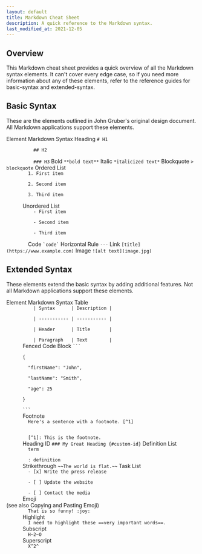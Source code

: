 ```yaml
---
layout: default
title: Markdown Cheat Sheet
description: A quick reference to the Markdown syntax.
last_modified_at: 2021-12-05
---
```


## Overview

This Markdown cheat sheet provides a quick overview of all the Markdown syntax elements. It can't cover every edge case, so if you need more information about any of these elements, refer to the reference guides for <n-a target="_blank" href="https://www.markdownguide.org/basic-syntax/">basic-syntax</n-a> and <n-a target="_blank" href="https://www.markdownguide.org/extended-syntax/">extended-syntax</n-a>.

## Basic Syntax

These are the elements outlined in John Gruber's original design document. All Markdown applications support these elements.

<n-table :single-line="false">
  <thead>
    <tr>
      <th>Element</th>
      <th>Markdown Syntax</th>
    </tr>
  </thead>
  <tbody>
    <tr>
      <td><n-a target="_blank" href="https://www.markdownguide.org/basic-syntax/#headings">Heading</n-a></td>
      <td><code># H1<br>
          ## H2<br>
          ### H3</code></td>
    </tr>
    <tr>
      <td><n-a target="_blank" href="https://www.markdownguide.org/basic-syntax/#bold">Bold</n-a></td>
      <td><code>**bold text**</code></td>
    </tr>
    <tr>
      <td><n-a target="_blank" href="https://www.markdownguide.org/basic-syntax/#italic">Italic</n-a></td>
      <td><code>*italicized text*</code></td>
    </tr>
    <tr>
      <td><n-a target="_blank" href="https://www.markdownguide.org/basic-syntax/#blockquotes-1">Blockquote</n-a></td>
      <td><code>> blockquote</code></td>
    </tr>
    <tr>
      <td><n-a target="_blank" href="https://www.markdownguide.org/basic-syntax/#ordered-lists">Ordered List</n-a></td>
      <td><code>
        1. First item<br>
        2. Second item<br>
        3. Third item<br>
      </code></td>
    </tr>
    <tr>
      <td><n-a target="_blank" href="https://www.markdownguide.org/basic-syntax/#unordered-lists">Unordered List</n-a></td>
      <td>
        <code>
          - First item<br>
          - Second item<br>
          - Third item<br>
        </code>
      </td>
    </tr>
    <tr>
      <td><n-a target="_blank" href="https://www.markdownguide.org/basic-syntax/#code">Code</n-a></td>
      <td><code>`code`</code></td>
    </tr>
    <tr>
      <td><n-a target="_blank" href="https://www.markdownguide.org/basic-syntax/#horizontal-rules">Horizontal Rule</n-a></td>
      <td><code>---</code></td>
    </tr>
    <tr>
      <td><n-a target="_blank" href="https://www.markdownguide.org/basic-syntax/#links">Link</n-a></td>
      <td><code>[title](https://www.example.com)</code></td>
    </tr>
    <tr>
      <td><n-a target="_blank" href="https://www.markdownguide.org/basic-syntax/#images-1">Image</n-a></td>
      <td><code>![alt text](image.jpg)</code></td>
    </tr>
  </tbody>
</n-table>

## Extended Syntax

These elements extend the basic syntax by adding additional features. Not all Markdown applications support these elements.

<n-table :single-line="false">
  <thead>
    <tr>
      <th>Element</th>
      <th>Markdown Syntax</th>
    </tr>
  </thead>
  <tbody>
    <tr>
      <td><n-a target="_blank" href="https://www.markdownguide.org/extended-syntax/#tables">Table</n-a></td>
      <td><code>
          | Syntax      | Description |<br>
          | ----------- | ----------- |<br>
          | Header      | Title       |<br>
          | Paragraph   | Text        |
      </code></td>
    </tr>
    <tr>
      <td><n-a target="_blank" href="https://www.markdownguide.org/extended-syntax/#fenced-code-blocks">Fenced Code Block</n-a></td>
      <td><code>```<br>
      {<br>
      &nbsp;&nbsp;"firstName": "John",<br>
      &nbsp;&nbsp;"lastName": "Smith",<br>
      &nbsp;&nbsp;"age": 25<br>
      }<br>
      ```
      </code></td>
    </tr>
    <tr>
      <td><n-a target="_blank" href="https://www.markdownguide.org/extended-syntax/#footnotes">Footnote</n-a></td>
      <td><code>
        Here's a sentence with a footnote. [^1]<br><br>
        [^1]: This is the footnote.
      </code></td>
    </tr>
    <tr>
      <td><n-a target="_blank" href="https://www.markdownguide.org/extended-syntax/#heading-ids">Heading ID</n-a></td>
      <td><code>### My Great Heading {#custom-id}</code></td>
    </tr>
    <tr>
      <td><n-a target="_blank" href="https://www.markdownguide.org/extended-syntax/#definition-lists">Definition List</n-a></td>
      <td><code>
        term<br>
        : definition
      </code></td>
    </tr>
    <tr>
      <td><n-a target="_blank" href="https://www.markdownguide.org/extended-syntax/#strikethrough">Strikethrough</n-a></td>
      <td><code>~~The world is flat.~~</code></td>
    </tr>
    <tr>
      <td><n-a target="_blank" href="https://www.markdownguide.org/extended-syntax/#task-lists">Task List</n-a></td>
      <td><code>
        - [x] Write the press release<br>
        - [ ] Update the website<br>
        - [ ] Contact the media
      </code></td>
    </tr>
    <tr>
      <td><n-a target="_blank" href="https://www.markdownguide.org/extended-syntax/#emoji">Emoji</n-a><br>(see also <n-a target="_blank" href="https://www.markdownguide.org/extended-syntax/#copying-and-pasting-emoji">Copying and Pasting Emoji</n-a>)</td>
      <td><code>
        That is so funny! :joy:
      </code></td>
    </tr>
    <tr>
      <td><n-a target="_blank" href="https://www.markdownguide.org/extended-syntax/#highlight">Highlight</n-a></td>
      <td><code>
        I need to highlight these ==very important words==.
      </code></td>
    </tr>
    <tr>
      <td><n-a target="_blank" href="https://www.markdownguide.org/extended-syntax/#subscript">Subscript</n-a></td>
      <td><code>
        H~2~O
      </code></td>
    </tr>
    <tr>
      <td><n-a target="_blank" href="https://www.markdownguide.org/extended-syntax/#superscript">Superscript</n-a></td>
      <td><code>
        X^2^
      </code></td>
    </tr>
  </tbody>
</n-table>